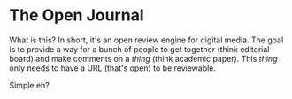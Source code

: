The Open Journal
=====

What is this? In short, it's an open review engine for digital media. The goal is to provide a way for a bunch of people to get together (think editorial board) and make comments on a _thing_ (think academic paper). This _thing_ only needs to have a URL (that's open) to be reviewable.

Simple eh?
